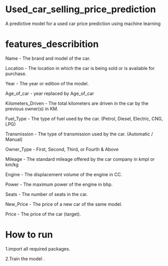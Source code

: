 # Used_car_selling_price_prediction
A predictive model for a used car price prediction using machine learning 

# features_describition
Name - The brand and model of the car.

Location - The location in which the car is being sold or is available for purchase.

Year - The year or edition of the model.

Age_of_car - year replaced by Age_of_car 

Kilometers_Driven - The total kilometers are driven in the car by the previous owner(s) in KM.

Fuel_Type - The type of fuel used by the car. (Petrol, Diesel, Electric, CNG, LPG)

Transmission - The type of transmission used by the car. (Automatic / Manual)

Owner_Type - First, Second, Third, or Fourth & Above

Mileage - The standard mileage offered by the car company in kmpl or km/kg

Engine - The displacement volume of the engine in CC.

Power - The maximum power of the engine in bhp.

Seats - The number of seats in the car.

New_Price - The price of a new car of the same model.

Price - The price of the car (target).

# How to run
1.import all required packages.

2.Train the model .
